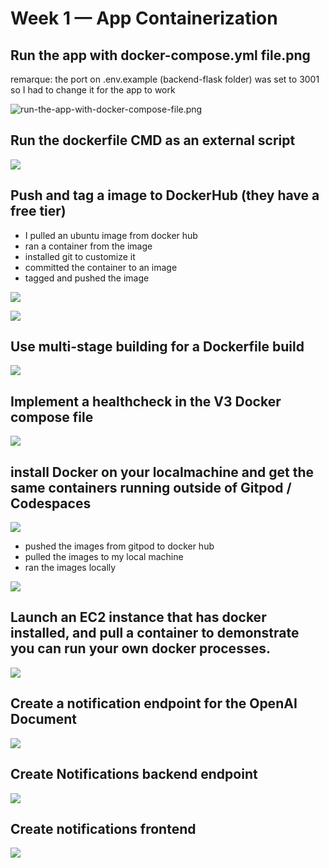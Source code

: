 # Week 1 — App Containerization

## Run the app with docker-compose.yml file.png
remarque: the port on .env.example (backend-flask folder) was set to 3001 so I had to change it for the app to work

![run-the-app-with-docker-compose-file.png](assets/week1/run-the-app-with-docker-compose-file.png)


## Run the dockerfile CMD as an external script

![](assets/week1/Run-the-dockerfile-CMD-as-an-external-script.png)


## Push and tag a image to DockerHub (they have a free tier)
  - I pulled an ubuntu image from docker hub
  - ran a container from the image
  - installed git to customize it
  - committed the container to an image
  - tagged and pushed the image

![](assets/week1/tag-Docker-image.png)


![](assets/week1/push-docker-image.png)

## Use multi-stage building for a Dockerfile build

![](assets/week1/multi-stage-building.png)



## Implement a healthcheck in the V3 Docker compose file

![](assets/week1/healthcheck.png)


## install Docker on your localmachine and get the same containers running outside of Gitpod / Codespaces

![](assets/week1/install-docker-locally.png)

  - pushed the images from gitpod to docker hub
  - pulled the images to my local machine
  - ran the images locally

![](assets/week1/run-containers-locally.png)


## Launch an EC2 instance that has docker installed, and pull a container to demonstrate you can run your own docker processes. 

![](assets/week1/launch-ec2-pull-docker-image.png)

## Create a notification endpoint for the OpenAI Document

![](assets/week1/Notification-Endpoint-for-theOpenAI%20Document.png)

## Create Notifications backend endpoint

![](assets/week1/notifications-backend-endpoint.png)

## Create notifications frontend


![](assets/week1/frontend-notification.png)

